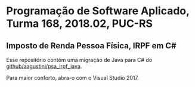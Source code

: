 # Programação de Software Aplicado, Turma 168, 2018.02, PUC-RS
## Imposto de Renda Pessoa Física, IRPF em C#

Esse repositório contém uma migração de Java para C# do [github/aagustini/psa_irpf_java](https://github.com/aagustini/psa_irpf_java).

Para maior conforto, abra-o com o Visual Studio 2017.
